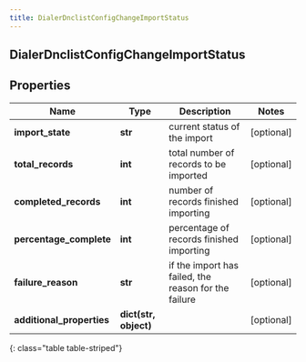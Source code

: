 ```yaml
---
title: DialerDnclistConfigChangeImportStatus
---
```

## DialerDnclistConfigChangeImportStatus

## Properties

|Name | Type | Description | Notes|
|------------ | ------------- | ------------- | -------------|
| **import_state** | **str** | current status of the import | [optional] |
| **total_records** | **int** | total number of records to be imported | [optional] |
| **completed_records** | **int** | number of records finished importing | [optional] |
| **percentage_complete** | **int** | percentage of records finished importing | [optional] |
| **failure_reason** | **str** | if the import has failed, the reason for the failure | [optional] |
| **additional_properties** | **dict(str, object)** |  | [optional] |
{: class="table table-striped"}


